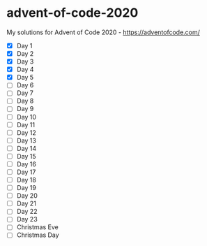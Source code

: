 # advent-of-code-2020

My solutions for Advent of Code 2020 - https://adventofcode.com/

- [x] Day 1
- [x] Day 2
- [x] Day 3
- [x] Day 4
- [x] Day 5
- [ ] Day 6
- [ ] Day 7
- [ ] Day 8
- [ ] Day 9
- [ ] Day 10
- [ ] Day 11
- [ ] Day 12
- [ ] Day 13
- [ ] Day 14
- [ ] Day 15
- [ ] Day 16
- [ ] Day 17
- [ ] Day 18
- [ ] Day 19
- [ ] Day 20
- [ ] Day 21
- [ ] Day 22
- [ ] Day 23
- [ ] Christmas Eve
- [ ] Christmas Day
